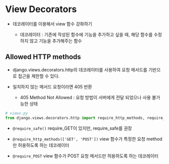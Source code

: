 # View Decorators

- 데코레이터를 이용해서 view 함수 강화하기

    - 데코레이터 : 기존에 작성된 함수에 기능을 추가하고 싶을 때, 해당 함수를 수정하지 않고 기능을 추가해주는 함수

## Allowed HTTP methods

- django.views.decorators.http의 데코레이터를 사용하여 요청 메서드를 기반으로 접근을 제한할 수 있다.

- 일치하지 않는 메서드 요청이라면 405 반환

    - 405 Method Not Allowed : 요청 방법이 서버에게 전달 되었으나 사용 불가능한 상태

```python
# views.py
from django.views.decorators.http import require_http_methods, require_safe, require_POST
```

- `@require_safe()` require_GET이 있지만, require_safe를 권장

- `@require_http_methods(['GET', 'POST'])` view 함수가 특정한 요청 method만 허용하도록 하는 데코레이터

- `@require_POST` view 함수가 POST 요청 메서드만 허용하도록 하는 데코레이터